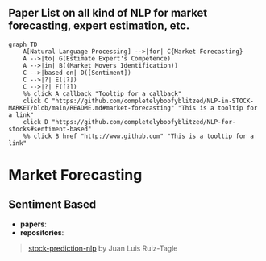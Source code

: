 ## Paper List on all kind of NLP for market forecasting, expert estimation, etc.

```mermaid
graph TD
    A[Natural Language Processing] -->|for| C{Market Forecasting} 
    A -->|to| G(Estimate Expert's Competence)
    A -->|in| B((Market Movers Identification))
    C -->|based on| D([Sentiment])
    C -->|?| E([?])
    C -->|?| F([?])
    %% click A callback "Tooltip for a callback"
    click C "https://github.com/completelyboofyblitzed/NLP-in-STOCK-MARKET/blob/main/README.md#market-forecasting" "This is a tooltip for a link"
    click D "https://github.com/completelyboofyblitzed/NLP-for-stocks#sentiment-based"
    %% click B href "http://www.github.com" "This is a tooltip for a link"
```

# Market Forecasting
## Sentiment Based
- __papers__: 
- __repositories__: 
> [stock-prediction-nlp](https://github.com/juanluisrto/stock-prediction-nlp) by Juan Luis Ruiz-Tagle
